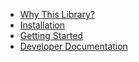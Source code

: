 - [Why This Library?](https://github.com/wwt/Workflow/wiki/Why-This-Library%3F)
- [Installation](https://github.com/wwt/Workflow/wiki/Installation)
- [Getting Started](https://github.com/wwt/Workflow/wiki/getting-started)
- [Developer Documentation](https://gitcdn.link/repo/wwt/Workflow/main/docs/index.html)